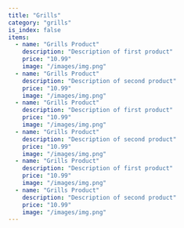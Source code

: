 ```yaml
---
title: "Grills"
category: "grills"
is_index: false
items:
  - name: "Grills Product"
    description: "Description of first product"
    price: "10.99"
    image: "/images/img.png"
  - name: "Grills Product"
    description: "Description of second product"
    price: "10.99"
    image: "/images/img.png"
  - name: "Grills Product"
    description: "Description of first product"
    price: "10.99"
    image: "/images/img.png"
  - name: "Grills Product"
    description: "Description of second product"
    price: "10.99"
    image: "/images/img.png"
  - name: "Grills Product"
    description: "Description of first product"
    price: "10.99"
    image: "/images/img.png"
  - name: "Grills Product"
    description: "Description of second product"
    price: "10.99"
    image: "/images/img.png"    
---
```

